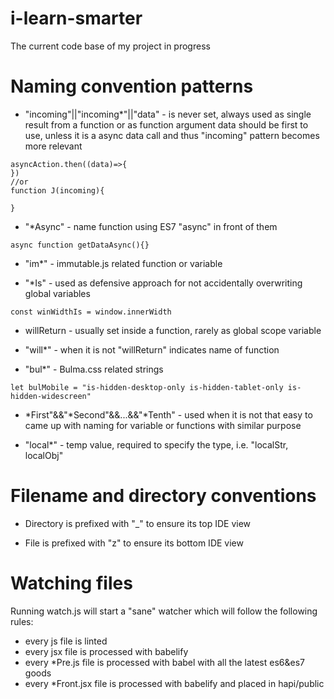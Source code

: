 # i-learn-smarter
The current code base of my project in progress

# Naming convention patterns

- "incoming"||"incoming*"||"data" - is never set, always used as single result from a function or as function argument
data should be first to use, unless it is a async data call and thus "incoming" pattern becomes more relevant
```
asyncAction.then((data)=>{
})
//or
function J(incoming){

}
```

- "*Async" - name function using ES7 "async" in front of them

```
async function getDataAsync(){}
```

- "im*" - immutable.js related function or variable

- "*Is" - used as defensive approach for not accidentally overwriting global variables
```
const winWidthIs = window.innerWidth
```

- willReturn - usually set inside a function, rarely as global scope variable

- "will*" - when it is not "willReturn" indicates name of function

- "bul*" - Bulma.css related strings
```
let bulMobile = "is-hidden-desktop-only is-hidden-tablet-only is-hidden-widescreen"
```
- *First"&&"*Second"&&...&&"*Tenth" - used when it is not that easy to came up with naming for variable or functions with similar purpose

- "local*" - temp value, required to specify the type, i.e. "localStr, localObj"

# Filename and directory conventions

- Directory is prefixed with "_" to ensure its top IDE view

- File is prefixed with "z" to ensure its bottom IDE view

# Watching files

Running watch.js will start a "sane" watcher which will follow the following rules:
- every js file is linted
- every jsx file is processed with babelify
- every *Pre.js file is processed with babel with all the latest es6&es7 goods
- every *Front.jsx file is processed with babelify and placed in hapi/public
